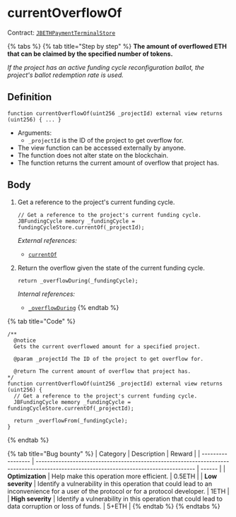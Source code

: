# currentOverflowOf

Contract: [`JBETHPaymentTerminalStore`](broken-reference)​‌

{% tabs %}
{% tab title="Step by step" %}
**The amount of overflowed ETH that can be claimed by the specified number of tokens.**

_If the project has an active funding cycle reconfiguration ballot, the project's ballot redemption rate is used._

## Definition

```solidity
function currentOverflowOf(uint256 _projectId) external view returns (uint256) { ... }
```

* Arguments:
  * `_projectId` is the ID of the project to get overflow for.
* The view function can be accessed externally by anyone.
* The function does not alter state on the blockchain.
* The function returns the current amount of overflow that project has.

## Body

1.  Get a reference to the project's current funding cycle.

    ```solidity
    // Get a reference to the project's current funding cycle.
    JBFundingCycle memory _fundingCycle = fundingCycleStore.currentOf(_projectId);
    ```

    _External references:_

    * [`currentOf`](../../../jbfundingcyclestore/read/currentOf.md)
2.  Return the overflow given the state of the current funding cycle.

    ```solidity
    return _overflowDuring(_fundingCycle);
    ```

    _Internal references:_

    * [`_overflowDuring`](\_overflowDuring.md)
{% endtab %}

{% tab title="Code" %}
```solidity
/**
  @notice
  Gets the current overflowed amount for a specified project.

  @param _projectId The ID of the project to get overflow for.

  @return The current amount of overflow that project has.
*/
function currentOverflowOf(uint256 _projectId) external view returns (uint256) {
  // Get a reference to the project's current funding cycle.
  JBFundingCycle memory _fundingCycle = fundingCycleStore.currentOf(_projectId);

  return _overflowFrom(_fundingCycle);
}
```
{% endtab %}

{% tab title="Bug bounty" %}
| Category          | Description                                                                                                                            | Reward |
| ----------------- | -------------------------------------------------------------------------------------------------------------------------------------- | ------ |
| **Optimization**  | Help make this operation more efficient.                                                                                               | 0.5ETH |
| **Low severity**  | Identify a vulnerability in this operation that could lead to an inconvenience for a user of the protocol or for a protocol developer. | 1ETH   |
| **High severity** | Identify a vulnerability in this operation that could lead to data corruption or loss of funds.                                        | 5+ETH  |
{% endtab %}
{% endtabs %}
